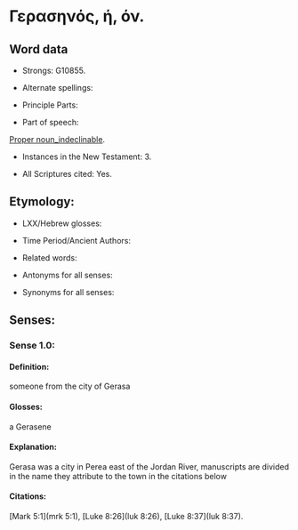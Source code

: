 # Γερασηνός, ή, όν.

<!-- Status: S2=NeedsReview -->
<!-- Lexica used for edits: BDAG LN FFM BN MM  -->



## Word data

* Strongs: G10855.

* Alternate spellings: 


* Principle Parts: 


* Part of speech: 

[Proper noun_indeclinable](http://ugg.readthedocs.io/en/latest/proper_noun_indeclinable.html).

* Instances in the New Testament: 3.

* All Scriptures cited: Yes.

## Etymology: 


* LXX/Hebrew glosses:


* Time Period/Ancient Authors:


* Related words:


* Antonyms for all senses:


* Synonyms for all senses:


## Senses:


### Sense  1.0:


#### Definition: 

someone from the city of Gerasa

#### Glosses: 

a Gerasene

#### Explanation:

Gerasa was a city in Perea east of the Jordan River, manuscripts are divided in the name they attribute to the town in the citations below

#### Citations: 

[Mark 5:1](mrk 5:1), [Luke 8:26](luk 8:26), [Luke 8:37](luk 8:37).

